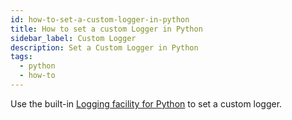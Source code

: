 ```yaml
---
id: how-to-set-a-custom-logger-in-python
title: How to set a custom Logger in Python
sidebar_label: Custom Logger
description: Set a Custom Logger in Python
tags:
  - python
  - how-to
---
```


Use the built-in [Logging facility for Python](https://docs.python.org/3/library/logging.html) to set a custom logger.
